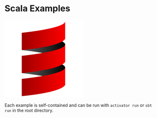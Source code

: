 # Scala Examples

![Scala Logo](./scala.png "Scala Logo")

Each example is self-contained and can be run with `activator run` or `sbt run` in the root directory.

